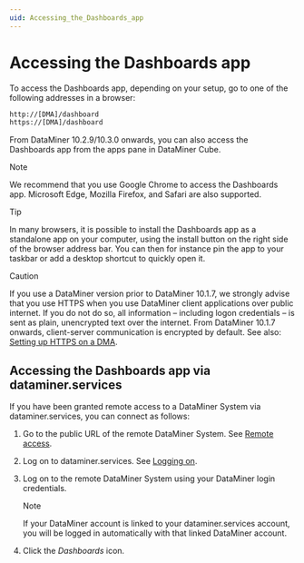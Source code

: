 ```yaml
---
uid: Accessing_the_Dashboards_app
---
```


# Accessing the Dashboards app

To access the Dashboards app, depending on your setup, go to one of the following addresses in a browser:

```txt
http://[DMA]/dashboard
https://[DMA]/dashboard
```

From DataMiner 10.2.9/10.3.0 onwards, you can also access the Dashboards app from the apps pane in DataMiner Cube.<!-- RN 33944 -->

> [!NOTE]
> We recommend that you use Google Chrome to access the Dashboards app. Microsoft Edge, Mozilla Firefox, and Safari are also supported.

> [!TIP]
> In many browsers, it is possible to install the Dashboards app as a standalone app on your computer, using the install button on the right side of the browser address bar. You can then for instance pin the app to your taskbar or add a desktop shortcut to quickly open it.

> [!CAUTION]
> If you use a DataMiner version prior to DataMiner 10.1.7, we strongly advise that you use HTTPS when you use DataMiner client applications over public internet. If you do not do so, all information – including logon credentials – is sent as plain, unencrypted text over the internet. From DataMiner 10.1.7 onwards, client-server communication is encrypted by default. See also: [Setting up HTTPS on a DMA](xref:Setting_up_HTTPS_on_a_DMA).

## Accessing the Dashboards app via dataminer.services

If you have been granted remote access to a DataMiner System via dataminer.services, you can connect as follows:

1. Go to the public URL of the remote DataMiner System. See [Remote access](xref:Cloud_Remote_Access).

1. Log on to dataminer.services. See [Logging on](xref:Logging_on_to_dataminer_services#logging-on).

1. Log on to the remote DataMiner System using your DataMiner login credentials.

   > [!NOTE]
   > If your DataMiner account is linked to your dataminer.services account, you will be logged in automatically with that linked DataMiner account.

1. Click the *Dashboards* icon.
